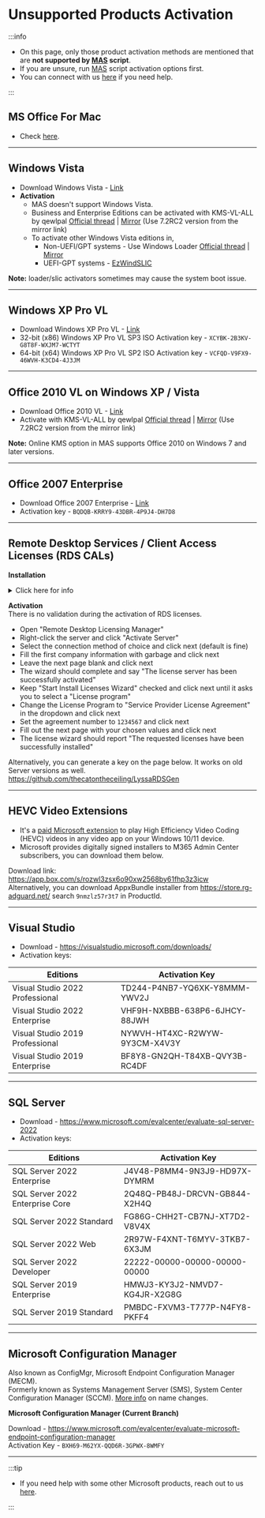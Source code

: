 # Unsupported Products Activation

:::info

- On this page, only those product activation methods are mentioned that are **not supported by [MAS](intro.md) script**.
- If you are unsure, run [MAS](intro.md) script activation options first.
- You can connect with us [here](contactus.md) if you need help.

:::

## MS Office For Mac

-   Check [here](office_for_mac.md).

------------------------------------------------------------------------

## Windows Vista

-   Download Windows Vista - [Link](windows_vista_links.md)
-   **Activation**
	-	MAS doesn't support Windows Vista.
	-	Business and Enterprise Editions can be activated with KMS-VL-ALL by qewlpal [Official thread](https://forums.mydigitallife.net/threads/kms-vl-all-online-offline-kms-activator-for-microsoft-products.63471/) | [Mirror](https://app.box.com/s/q0nyib6bfylosvbbm5x8ztg87vy0kl8a) (Use 7.2RC2 version from the mirror link)
	-	To activate other Windows Vista editions in,  
		-	Non-UEFI/GPT systems - Use Windows Loader [Official thread](https://forums.mydigitallife.net/forums/windows-loader.39/) | [Mirror](https://app.box.com/s/bnchc6hten44adunlcpz9ya9j0uucfs2)  
		-	UEFI-GPT systems - [EzWindSLIC](https://github.com/Dir3ctr1x/EzWindSLIC)

**Note:** loader/slic activators sometimes may cause the system boot issue.

------------------------------------------------------------------------

## Windows XP Pro VL

-   Download Windows XP Pro VL - [Link](windows_xp_links.md)
-	32-bit (x86) Windows XP Pro VL SP3 ISO Activation key - `XCYBK-2B3KV-G8T8F-WXJM7-WCTYT`
-	64-bit (x64) Windows XP Pro VL SP2 ISO Activation key - `VCFQD-V9FX9-46WVH-K3CD4-4J3JM`

------------------------------------------------------------------------

## Office 2010 VL on Windows XP / Vista

-   Download Office 2010 VL - [Link](office_msi_links#office-2010-pro-plus)
-	Activate with KMS-VL-ALL by qewlpal [Official thread](https://forums.mydigitallife.net/threads/kms-vl-all-online-offline-kms-activator-for-microsoft-products.63471/) | [Mirror](https://app.box.com/s/q0nyib6bfylosvbbm5x8ztg87vy0kl8a) (Use 7.2RC2 version from the mirror link)

**Note:** Online KMS option in MAS supports Office 2010 on Windows 7 and later versions.

------------------------------------------------------------------------

## Office 2007 Enterprise

-   Download Office 2007 Enterprise - [Link](office_msi_links.md#office-2007-enterprise)
-	Activation key - `BQDQB-KRRY9-43DBR-4P9J4-DH7D8`

------------------------------------------------------------------------

## Remote Desktop Services / Client Access Licenses (RDS CALs)

**Installation**  

<details>
<summary>Click here for info</summary>

-  Sign into the server you want to use as the license server using an administrator account.
-  In Server Manager, select Manage > Add Roles and Features.
-  On the Select installation type page, select Role-based or feature-based installation.
-  Specify the server on which you install the licensing role.
-  On the Server Roles page, check the box for Remote Desktop Services, then select Next until you see the Remote Desktop Services page.
-  Select the roles you want to install. Make sure you include the Remote Desktop Licensing role.
-  In the Add Roles and Features Wizard dialog box, select Add Features.
-  Select Next until you see the Confirmation page, then select Install.

</details>

**Activation**  
There is no validation during the activation of RDS licenses.

-  Open "Remote Desktop Licensing Manager"
-  Right-click the server and click "Activate Server"
-  Select the connection method of choice and click next (default is fine)
-  Fill the first company information with garbage and click next
-  Leave the next page blank and click next
-  The wizard should complete and say "The license server has been successfully activated"
-  Keep "Start Install Licenses Wizard" checked and click next until it asks you to select a "License program"
-  Change the License Program to "Service Provider License Agreement" in the dropdown and click next
-  Set the agreement number to `1234567` and click next
-  Fill out the next page with your chosen values and click next
-  The license wizard should report "The requested licenses have been successfully installed"

Alternatively, you can generate a key on the page below. It works on old Server versions as well.  
https://github.com/thecatontheceiling/LyssaRDSGen

------------------------------------------------------------------------

## HEVC Video Extensions

-	It's a [paid Microsoft extension](https://apps.microsoft.com/detail/9nmzlz57r3t7) to play High Efficiency Video Coding (HEVC) videos in any video app on your Windows 10/11 device.
-	Microsoft provides digitally signed installers to M365 Admin Center subscribers, you can download them below.

Download link: https://app.box.com/s/rozwl3zsx6o90xw2568by61fhp3z3icw  
Alternatively, you can download AppxBundle installer from https://store.rg-adguard.net/ search `9nmzlz57r3t7` in ProductId.

------------------------------------------------------------------------

## Visual Studio

-	Download - https://visualstudio.microsoft.com/downloads/
-	Activation keys:

| Editions                        | Activation Key                |
|---------------------------------|-------------------------------|
| Visual Studio 2022 Professional | TD244-P4NB7-YQ6XK-Y8MMM-YWV2J |
| Visual Studio 2022 Enterprise   | VHF9H-NXBBB-638P6-6JHCY-88JWH |
| Visual Studio 2019 Professional | NYWVH-HT4XC-R2WYW-9Y3CM-X4V3Y |
| Visual Studio 2019 Enterprise   | BF8Y8-GN2QH-T84XB-QVY3B-RC4DF |

------------------------------------------------------------------------

## SQL Server

-	Download - https://www.microsoft.com/evalcenter/evaluate-sql-server-2022
-	Activation keys:

| Editions                        | Activation Key                |
|---------------------------------|-------------------------------|
| SQL Server 2022 Enterprise      | J4V48-P8MM4-9N3J9-HD97X-DYMRM |
| SQL Server 2022 Enterprise Core | 2Q48Q-PB48J-DRCVN-GB844-X2H4Q |
| SQL Server 2022 Standard        | FG86G-CHH2T-CB7NJ-XT7D2-V8V4X |
| SQL Server 2022 Web             | 2R97W-F4XNT-T6MYV-3TKB7-6X3JM |
| SQL Server 2022 Developer       | 22222-00000-00000-00000-00000 |
| SQL Server 2019 Enterprise      | HMWJ3-KY3J2-NMVD7-KG4JR-X2G8G |
| SQL Server 2019 Standard        | PMBDC-FXVM3-T777P-N4FY8-PKFF4 |

------------------------------------------------------------------------

## Microsoft Configuration Manager

Also known as ConfigMgr, Microsoft Endpoint Configuration Manager (MECM).  
Formerly known as Systems Management Server (SMS), System Center Configuration Manager (SCCM). [More info](https://craigtwall.com/how-sccm-became-memcm-or-just-configmgr/) on name changes.  

**Microsoft Configuration Manager (Current Branch)**

Download - https://www.microsoft.com/evalcenter/evaluate-microsoft-endpoint-configuration-manager  
Activation Key - `BXH69-M62YX-QQD6R-3GPWX-8WMFY`

------------------------------------------------------------------------

:::tip

-   If you need help with some other Microsoft products, reach out to us [here](contactus.md).

:::
